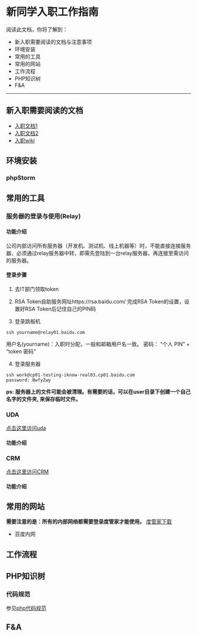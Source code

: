 新同学入职工作指南
==================

阅读此文档，你将了解到：
- 新入职需要阅读的文档与注意事项
- 环境安装
- 常用的工具
- 常用的网站
- 工作流程
- PHP知识树
- F&A

----------------------------

新入职需要阅读的文档
----------------------
- [入职文档1](http://wiki.baidu.com/pages/viewpage.action?pageId=487736453)
- [入职文档2](http://wiki.baidu.com/pages/viewpage.action?pageId=487736453)
- [入职wiki](http://wiki.baidu.com/pages/viewpage.action?pageId=479986941)

环境安装
-----------
### phpStorm

常用的工具
-----------
### 服务器的登录与使用(Relay)
#### 功能介绍
公司内部访问所有服务器（开发机、测试机、线上机器等）时，不能直接连接服务器，必须通过relay服务器中转，即需先登陆到一台relay服务器，再连接至需访问的服务器。
#### 登录步骤
1. 去IT部门领取token
2. RSA Token自助服务网址https://rsa.baidu.com/
   完成RSA Token的设置，设置好RSA Token后记住自己的PIN码

3. 登录跳板机

```shell
ssh yourname@relay01.baidu.com
```
用户名(yourname)：入职时分配，一般和邮箱用户名一致。
密码： “个人 PIN” + “token 密码”

4. 登录服务器

```shell
ssh work@cp01-testing-iknow-real03.cp01.baidu.com
password: BwfyZwy
```

**ps: 服务器上的文件可能会被清理。有需要的话，可以在user目录下创建一个自己名字的文件夹, 来保存临时文件。**


### UDA
[点击这里访问uda](http://bigdata.baidu.com/crm)
#### 功能介绍

### CRM
[点击这里访问CRM](http://bigdata.baidu.com/crm)
#### 功能介绍

常用的网站
-----------
**需要注意的是：所有的内部网络都需要登录度管家才能使用。**
[度管家下载](http://zhunru.baidu.com/#/)

- 百度内网

工作流程
-----------

PHP知识树
-----------
### 代码规范
参见[php代码规范](http://styleguide.baidu.com/style/php/index.html)

F&A
-----------
